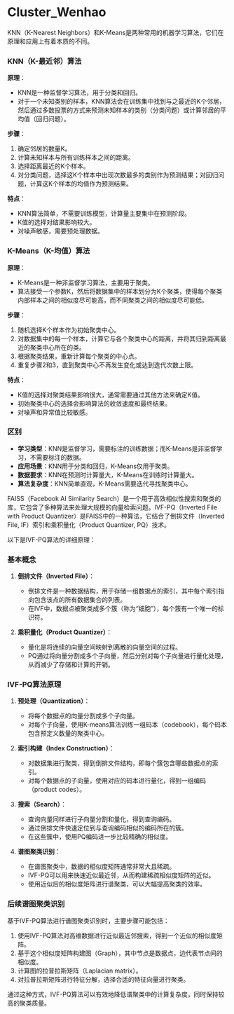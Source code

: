 # Cluster_Wenhao
KNN（K-Nearest Neighbors）和K-Means是两种常用的机器学习算法，它们在原理和应用上有着本质的不同。

### KNN（K-最近邻）算法

**原理**：
- KNN是一种监督学习算法，用于分类和回归。
- 对于一个未知类别的样本，KNN算法会在训练集中找到与之最近的K个邻居，然后通过多数投票的方式来预测未知样本的类别（分类问题）或计算邻居的平均值（回归问题）。

**步骤**：
1. 确定邻居的数量K。
2. 计算未知样本与所有训练样本之间的距离。
3. 选择距离最近的K个样本。
4. 对分类问题，选择这K个样本中出现次数最多的类别作为预测结果；对回归问题，计算这K个样本的均值作为预测结果。

**特点**：
- KNN算法简单，不需要训练模型，计算量主要集中在预测阶段。
- K值的选择对结果影响较大。
- 对噪声敏感，需要预处理数据。

### K-Means（K-均值）算法

**原理**：
- K-Means是一种非监督学习算法，主要用于聚类。
- 算法接受一个参数K，然后将数据集中的样本划分为K个聚类，使得每个聚类内部样本之间的相似度尽可能高，而不同聚类之间的相似度尽可能低。

**步骤**：
1. 随机选择K个样本作为初始聚类中心。
2. 对数据集中的每一个样本，计算它与各个聚类中心的距离，并将其归到距离最近的聚类中心所在的类。
3. 根据聚类结果，重新计算每个聚类的中心点。
4. 重复步骤2和3，直到聚类中心不再发生变化或达到迭代次数上限。

**特点**：
- K值的选择对聚类结果影响很大，通常需要通过其他方法来确定K值。
- 初始聚类中心的选择会影响算法的收敛速度和最终结果。
- 对噪声和异常值比较敏感。

### 区别

- **学习类型**：KNN是监督学习，需要标注的训练数据；而K-Means是非监督学习，不需要标注的数据。
- **应用场景**：KNN用于分类和回归，K-Means仅用于聚类。
- **数据要求**：KNN在预测时计算量大，K-Means在训练时计算量大。
- **算法复杂度**：KNN简单直观，K-Means需要迭代寻找聚类中心。

FAISS（Facebook AI Similarity Search）是一个用于高效相似性搜索和聚类的库，它包含了多种算法来处理大规模的向量检索问题。IVF-PQ（Inverted File with Product Quantizer）是FAISS中的一种算法，它结合了倒排文件（Inverted File, IF）索引和乘积量化（Product Quantizer, PQ）技术。

以下是IVF-PQ算法的详细原理：

### 基本概念

1. **倒排文件（Inverted File）**：
   - 倒排文件是一种数据结构，用于存储一组数据点的索引，其中每个索引指向包含该点的所有数据集合的列表。
   - 在IVF中，数据点被聚类成多个簇（称为“细胞”），每个簇有一个唯一的标识符。

2. **乘积量化（Product Quantizer）**：
   - 量化是将连续的向量空间映射到离散的向量空间的过程。
   - PQ通过将向量分割成多个子向量，然后分别对每个子向量进行量化处理，从而减少了存储和计算的开销。

### IVF-PQ算法原理

1. **预处理（Quantization）**：
   - 将每个数据点的向量分割成多个子向量。
   - 对每个子向量，使用K-means算法训练一组码本（codebook），每个码本包含预定义数量的聚类中心。

2. **索引构建（Index Construction）**：
   - 对数据集进行聚类，得到倒排文件结构，即每个簇包含哪些数据点的索引。
   - 对每个数据点的子向量，使用对应的码本进行量化，得到一组编码（product codes）。

3. **搜索（Search）**：
   - 查询向量同样进行子向量分割和量化，得到查询编码。
   - 通过倒排文件快速定位到与查询编码相似的编码所在的簇。
   - 在这些簇中，使用PQ编码进一步比较精确的相似度。

4. **谱图聚类识别**：
   - 在谱图聚类中，数据的相似度矩阵通常非常大且稀疏。
   - IVF-PQ可以用来快速近似最近邻，从而构建稀疏相似度矩阵的近似。
   - 使用近似后的相似度矩阵进行谱聚类，可以大幅提高聚类的效率。

### 后续谱图聚类识别

基于IVF-PQ算法进行谱图聚类识别时，主要步骤可能包括：

1. 使用IVF-PQ算法对高维数据进行近似最近邻搜索，得到一个近似的相似度矩阵。
2. 基于这个相似度矩阵构建图（Graph），其中节点是数据点，边代表节点间的相似度。
3. 计算图的拉普拉斯矩阵（Laplacian matrix）。
4. 对拉普拉斯矩阵进行特征分解，选择合适的特征向量进行聚类。

通过这种方式，IVF-PQ算法可以有效地降低谱聚类中的计算复杂度，同时保持较高的聚类质量。

